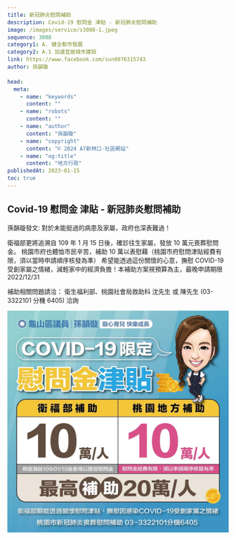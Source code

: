 ```yaml
---
title: 新冠肺炎慰問補助
description: Covid-19 慰問金 津貼 - 新冠肺炎慰問補助
image: /images/service/s3008-1.jpeg
sequence: 3008
category1: A. 健全都市發展
category2: A.1 加速宜居城市建設
link: https://www.facebook.com/sun0976315743
author: 孫韻璇

head:
  meta:
    - name: "keywords"
      content: ""
    - name: "robots"
      content: ""
    - name: "author"
      content: "孫韻璇"
    - name: "copyright"
      content: "© 2024 A7新林口-社區網站"
    - name: "og:title"
      content: "地方行政"
publishedAt: 2023-01-15
toc: true
---
```


## Covid-19 慰問金 津貼 - 新冠肺炎慰問補助

孫韻璇發文: 對於未能挺過的病患及家屬，政府也深表難過！

衛福部更將追溯自 109 年 1 月 15 日後，確診往生家屬，發放 10 萬元喪葬慰問金。
桃園市府也體恤市民辛苦，補助 10 萬以表慰藉（桃園市府慰問津貼經費有限，須以當時申請順序核發為準）
希望能透過這份關懷的心意，撫慰 COVID-19 受創家屬之情緒，減輕家中的經濟負擔！本補助方案視預算為主，最晚申請期限 2022/12/31

補助相關問題請洽： 衛生福利部、桃園社會局救助科 沈先生 或 陳先生 (03-3322101 分機 6405) 洽詢

![s3008-1.jpeg](/images/service/s3008-1.jpeg)
